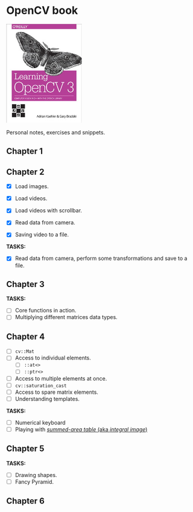 # OpenCV book

![book.jpg](res/book.jpg)

Personal notes, exercises and snippets.

## Chapter 1

## Chapter 2

- [x] Load images.

- [x] Load videos.

- [x] Load videos with scrollbar.

- [x] Read data from camera.

- [x] Saving video to a file.

**TASKS:**

- [x] Read data from camera, perform some transformations and save to a file.

## Chapter 3

**TASKS:**

- [ ] Core functions in action.
- [ ] Multiplying different matrices data types.

## Chapter 4

- [ ]  `cv::Mat`
- [ ] Access to individual elements.
  - [ ] `::at<>`
  - [ ] `::ptr<>`
- [ ] Access to multiple elements at once.
- [ ] `cv::saturation_cast`
- [ ] Access to spare matrix elements.
- [ ] Understanding templates.

**TASKS:**

- [ ] Numerical keyboard
- [ ] Playing with [*summed-area table* (aka *integral image*)](https://en.wikipedia.org/wiki/Summed-area_table)

## Chapter 5

**TASKS:**

- [ ] Drawing shapes.
- [ ] Fancy Pyramid.

## Chapter 6

